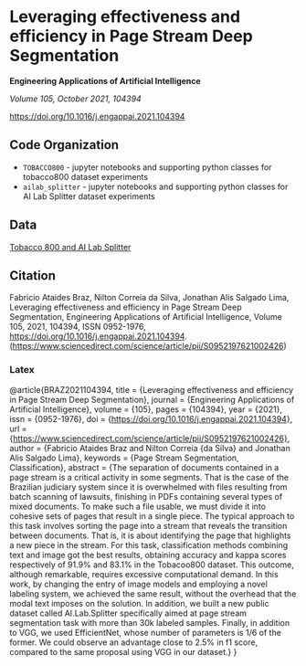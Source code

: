 # Leveraging effectiveness and efficiency in Page Stream Deep Segmentation
**Engineering Applications of Artificial Intelligence**

*Volume 105, October 2021, 104394*

https://doi.org/10.1016/j.engappai.2021.104394

## Code Organization

*  `TOBACCO800` - jupyter notebooks and supporting python classes for tobacco800 dataset experiments
*  `ailab_splitter` - jupyter notebooks and supporting python classes for AI Lab Splitter dataset experiments

## Data

[Tobacco 800 and AI Lab Splitter](https://onedrive.live.com/?authkey=%21AGSL%2DQed7EsCmoQ&id=1C53FEF72A2AC3F3%2123947&cid=1C53FEF72A2AC3F3)

## Citation

Fabricio Ataides Braz, Nilton Correia da Silva, Jonathan Alis Salgado Lima,
Leveraging effectiveness and efficiency in Page Stream Deep Segmentation,
Engineering Applications of Artificial Intelligence,
Volume 105,
2021,
104394,
ISSN 0952-1976,
https://doi.org/10.1016/j.engappai.2021.104394.
(https://www.sciencedirect.com/science/article/pii/S0952197621002426)

### Latex

@article{BRAZ2021104394,
title = {Leveraging effectiveness and efficiency in Page Stream Deep Segmentation},
journal = {Engineering Applications of Artificial Intelligence},
volume = {105},
pages = {104394},
year = {2021},
issn = {0952-1976},
doi = {https://doi.org/10.1016/j.engappai.2021.104394},
url = {https://www.sciencedirect.com/science/article/pii/S0952197621002426},
author = {Fabricio Ataides Braz and Nilton Correia {da Silva} and Jonathan Alis Salgado Lima},
keywords = {Page Stream Segmentation, Classification},
abstract = {The separation of documents contained in a page stream is a critical activity in some segments. That is the case of the Brazilian judiciary system since it is overwhelmed with files resulting from batch scanning of lawsuits, finishing in PDFs containing several types of mixed documents. To make such a file usable, we must divide it into cohesive sets of pages that result in a single piece. The typical approach to this task involves sorting the page into a stream that reveals the transition between documents. That is, it is about identifying the page that highlights a new piece in the stream. For this task, classification methods combining text and image got the best results, obtaining accuracy and kappa scores respectively of 91.9% and 83.1% in the Tobacoo800 dataset. This outcome, although remarkable, requires excessive computational demand. In this work, by changing the entry of image models and employing a novel labeling system, we achieved the same result, without the overhead that the modal text imposes on the solution. In addition, we built a new public dataset called AI.Lab.Splitter specifically aimed at page stream segmentation task with more than 30k labeled samples. Finally, in addition to VGG, we used EfficientNet, whose number of parameters is 1/6 of the former. We could observe an advantage close to 2.5% in f1 score, compared to the same proposal using VGG in our dataset.}
}

